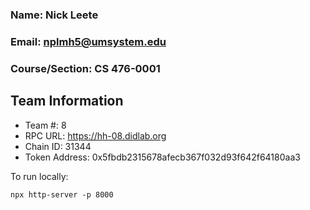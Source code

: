 ### Name: Nick Leete
### Email: nplmh5@umsystem.edu
### Course/Section: CS 476-0001

## Team Information
* Team #: 8
* RPC URL: https://hh-08.didlab.org
* Chain ID: 31344
* Token Address: 0x5fbdb2315678afecb367f032d93f642f64180aa3

To run locally:
```
npx http-server -p 8000
```
